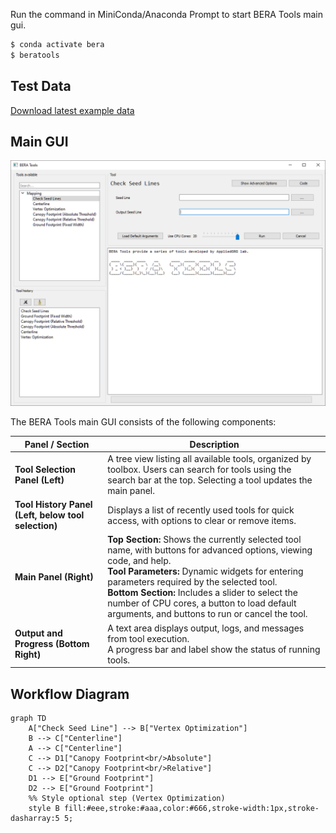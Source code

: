 

Run the command in MiniConda/Anaconda Prompt to start BERA Tools main gui.

``` bash
$ conda activate bera
$ beratools 
```

## Test Data

[Download latest example data](https://github.com/appliedgrg/beratools/releases/latest/download/test_data.zip)

## Main GUI

![BERA Tools main GUI screenshot](../screenshots/bt_gui.png)

The BERA Tools main GUI consists of the following components:

| **Panel / Section** | **Description** |
|----------------------|-----------------|
| **Tool Selection Panel (Left)** | A tree view listing all available tools, organized by toolbox. Users can search for tools using the search bar at the top. Selecting a tool updates the main panel. |
| **Tool History Panel (Left, below tool selection)** | Displays a list of recently used tools for quick access, with options to clear or remove items. |
| **Main Panel (Right)** | **Top Section:** Shows the currently selected tool name, with buttons for advanced options, viewing code, and help.<br>**Tool Parameters:** Dynamic widgets for entering parameters required by the selected tool.<br>**Bottom Section:** Includes a slider to select the number of CPU cores, a button to load default arguments, and buttons to run or cancel the tool. |
| **Output and Progress (Bottom Right)** | A text area displays output, logs, and messages from tool execution.<br>A progress bar and label show the status of running tools. |

## Workflow Diagram

```mermaid
graph TD
    A["Check Seed Line"] --> B["Vertex Optimization"]
    B --> C["Centerline"]
    A --> C["Centerline"]
    C --> D1["Canopy Footprint<br/>Absolute"]
    C --> D2["Canopy Footprint<br/>Relative"]
    D1 --> E["Ground Footprint"]
    D2 --> E["Ground Footprint"]
    %% Style optional step (Vertex Optimization)
    style B fill:#eee,stroke:#aaa,color:#666,stroke-width:1px,stroke-dasharray:5 5;
```
